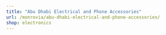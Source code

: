 ```yaml
---
title: "Abu Dhabi Electrical and Phone Accessories"
url: /monrovia/abu-dhabi-electrical-and-phone-accessories/
shop: electronics
---
```

